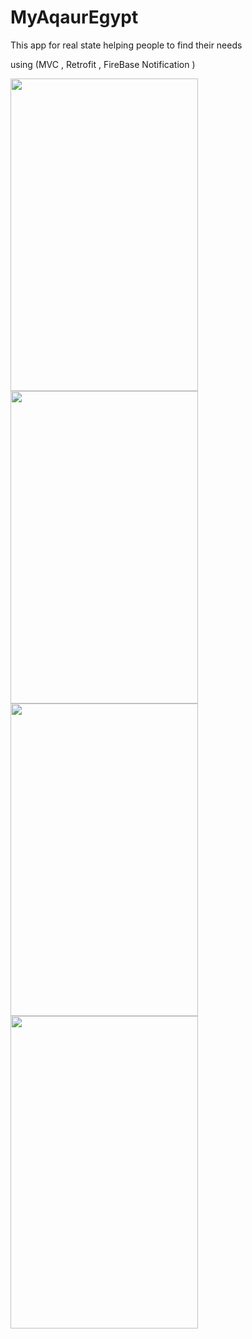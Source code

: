 # MyAqaurEgypt
This app for real state helping people to find their needs 

using (MVC , Retrofit , FireBase Notification )

<img src = https://user-images.githubusercontent.com/44608960/94492938-b4f79980-01eb-11eb-99b6-56427da5cee5.jpg width = "300" height  = "500" ><img src = https://user-images.githubusercontent.com/44608960/94493649-6ea33a00-01ed-11eb-88af-395152d7befb.jpg width = "300" height  = "500" >
<img src = https://user-images.githubusercontent.com/44608960/94492936-b45f0300-01eb-11eb-8732-331f5a06c5d2.jpg width = "300" height  = "500" ><img src = https://user-images.githubusercontent.com/44608960/94492933-b2953f80-01eb-11eb-993a-62dbde819521.jpg width = "300" height  = "500" >
